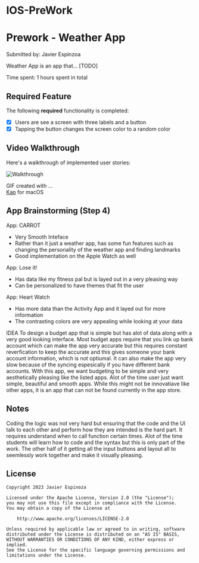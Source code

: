 # IOS-PreWork
# Prework - Weather App

Submitted by: Javier Espinzoa

Weather App is an app that... [TODO] 

Time spent: 1 hours spent in total

## Required Feature

The following **required** functionality is completed:

- [X] Users are see a screen with three labels and a button
- [X] Tapping the button changes the screen color to a random color
 
## Video Walkthrough

Here's a walkthrough of implemented user stories:



![Walkthrough](https://imgur.com/o7ru0SE.gif)

GIF created with ...  
[Kap](https://getkap.co/) for macOS


## App Brainstorming (Step 4)

App: CARROT
- Very Smooth Inteface
- Rather than it just a weather app, has some fun features such as changing the personality of the weather app and finding landmarks
- Good implementation on the Apple Watch as well

App: Lose it!
- Has data like my fitness pal but is layed out in a very pleasing way
- Can be personalized to have themes that fit the user

App: Heart Watch
- Has more data than the Activity App and it layed out for more information
- The contrasting colors are very appealing  while looking at your data

IDEA
To design a budget app that is simple but has alot of data along with a very good looking interface. Most budget apps require that you link up bank account which can make the app very accurate but this requires constant reverfication to keep the accurate and this gives someone your bank account information, which is not optiumal. It can also make the app very slow because of the syncing espesically if you have different bank accounts. With this app, we want budgeting to be simple and very aesthetically pleasing like the listed apps. Alot of the time user just want simple, beautiful and smooth apps. While this might not be innovatiave like other apps, it is an app that can not be found currently in the app store. 

## Notes
Coding the logic was not very hard but ensuring that the code and the UI talk to each other and perform how they are intended is the hard part. It requires understand when to call function certain times. Alot of the time students will learn how to code and the syntax but this is only  part of the work. The other half of it getting all the input buttons and layout all to seemlessly work together and make it visually pleasing.
## License

    Copyright 2023 Javier Espinoza

    Licensed under the Apache License, Version 2.0 (the "License");
    you may not use this file except in compliance with the License.
    You may obtain a copy of the License at

        http://www.apache.org/licenses/LICENSE-2.0

    Unless required by applicable law or agreed to in writing, software
    distributed under the License is distributed on an "AS IS" BASIS,
    WITHOUT WARRANTIES OR CONDITIONS OF ANY KIND, either express or implied.
    See the License for the specific language governing permissions and
    limitations under the License.
